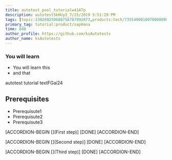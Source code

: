 ```yaml
---
title: autotest_pool_tutorialw41ATp
description: autotest5kHUy2_7/25/2019 5:51:29 PM
tags: [topic:139269250608756787992873,products:tech/73554900100700000996,tutorial:experience/advanced]
primary_tag: tutorial:product/sapHana
time: 840
author_profile: https://github.com/ksAutotests
author_name: ksAutotests
---
```

### You will learn
- You will learn this
- and that

autotest tutorial textFGai24

## Prerequisites
- Prerequisute1
- Prerequisute2
- Prerequisute3

[ACCORDION-BEGIN [](First step)]
[DONE]
[ACCORDION-END]

[ACCORDION-BEGIN [](Second step)]
[DONE]
[ACCORDION-END]

[ACCORDION-BEGIN [](Third step)]
[DONE]
[ACCORDION-END]

